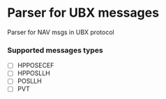 # Parser for UBX messages
Parser for NAV msgs in UBX protocol

### Supported messages types

- [ ] HPPOSECEF
- [ ] HPPOSLLH
- [ ] POSLLH
- [ ] PVT
